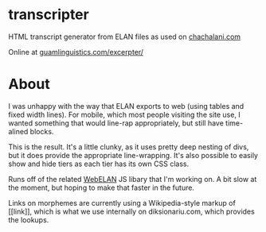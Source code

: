 # transcripter
HTML transcript generator from ELAN files as used on [chachalani.com](https://chachalani.com/)

Online at [guamlinguistics.com/excerpter/](https://guamlinguistics.com/excerpter/)

# About
I was unhappy with the way that ELAN exports to web (using tables and fixed width lines). For mobile, which most people visiting the site use, I wanted something that would line-rap appropriately, but still have time-alined blocks.

This is the result. It's a little clunky, as it uses pretty deep nesting of divs, but it does provide the appropriate line-wrapping. It's also possible to easily show and hide tiers as each tier has its own CSS class.

Runs off of the related [WebELAN](https://github.com/drdrphd/WebELAN) JS libary that I'm working on. A bit slow at the moment, but hoping to make that faster in the future.

Links on morphemes are currently using a Wikipedia-style markup of [[link]], which is what we use internally on diksionariu.com, which provides the lookups.
